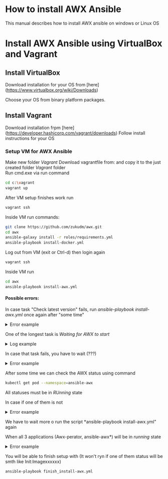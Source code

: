 # How to install AWX Ansible
This manual describes how to install AWX ansible on windows or Linux OS
# Install AWX Ansible using VirtualBox and Vagrant
## Install VirtualBox
Download installation for your OS from [here] (https://www.virtualbox.org/wiki/Downloads)

Choose your OS from binary platform packages.
  
## Install Vagrant
Download installation frpm [here] (https://developer.hashicorp.com/vagrant/downloads)
Follow install instructions for your OS

### Setup VM for AWX Ansible

Make new folder *Vagrant*
Download vagrantfile from: and copy it to the just created folder *Vagrant* folder  
Run cmd.exe via run command
```bash
cd c:\vagrant
vagrant up
```
After VM setup finishes work run
```bash
vagrant ssh
```
Inside VM run commands:

```bash
git clone https://github.com/zukudm/awx.git
cd awx
ansible-galaxy install -r roles/requirements.yml
ansible-playbook install-docker.yml
```
Log out from VM (exit or Ctrl-d) then login again
```bash
vagrant ssh
```
Inside VM run
```bash
cd awx
ansible-playbook install-awx.yml
```
#### Possible errors:

In case task "Check latest version" fails, run *ansible-playbook install-awx.yml* once again after "some time"
 <details>
 
   <summary> Error example </summary>
 <img src="images/check_latest_version_error.png">
  </details>
  
One of the longest task is *Waiting for AWX to start*
<details>
 <summary> Log example </summary>
 <img src="images/waiting_for_awx_services.png">
</details>

In case that task fails, you have to wait (???)
<details>
 <summary> Error example </summary>
 <img src="images/waiting_for_awx_error.png">
</details>

After some time we can check the AWX status using command
```bash
kubectl get pod --namespace=ansible-awx
```
All statuses must be in *RUnning* state

In case if one of them is not

<details>
 <summary> Error example </summary>
 <img src="images/faulty_status.png">
</details>

We have to wait more o run the script *ansible-playbook install-awx.yml" again

When all 3 applications (Awx-perator, ansible-awx*) will be in *running* state
<details>
 <summary> Error example </summary>
 <img src="images/good_status.png">
</details>

 You will be able to finish setup with
(It won't ryn if one of them status will be smth like Init:Imagexxxxxx)
```bash
ansible-playbook finish_install-awx.yml
```

